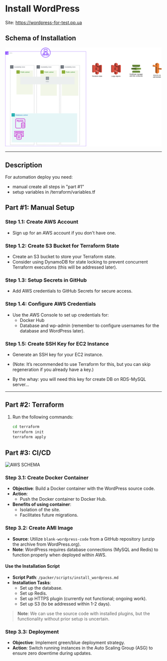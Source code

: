 
# Install WordPress

Site: 
https://wordpress-for-test.pp.ua


## Schema of Installation

![AWS SCHEMA](schema.drawio.png)

---
## Description
For automation deploy you need: 
- manual create all steps in "part #1" 
- setup variables in /terraform/variables.tf 

## Part #1: Manual Setup

### Step 1.1: Create AWS Account
- Sign up for an AWS account if you don't have one.

### Step 1.2: Create S3 Bucket for Terraform State
- Create an S3 bucket to store your Terraform state.
- Consider using DynamoDB for state locking to prevent concurrent Terraform executions (this will be addressed later).

### Step 1.3: Setup Secrets in GitHub
- Add AWS credentials to GitHub Secrets for secure access.

### Step 1.4: Configure AWS Credentials
- Use the AWS Console to set up credentials for:
  - Docker Hub
  - Database and wp-admin (remember to configure usernames for the database and WordPress later).

### Step 1.5: Create SSH Key for EC2 Instance
- Generate an SSH key for your EC2 instance.
- (Note: It’s recommended to use Terraform for this, but you can skip regeneration if you already have a key.)

- By the whay: you will need this key for create DB on RDS-MySQL server... 

---

## Part #2: Terraform

1. Run the following commands:
   ```bash
   cd terraform
   terraform init
   terraform apply


## Part #3: CI/CD
![AWS SCHEMA](Screen_of_github_action.png)

### Step 3.1: Create Docker Container
- **Objective**: Build a Docker container with the WordPress source code.
- **Action**:
  - Push the Docker container to Docker Hub.
- **Benefits of using container**:
  - Isolation of the site.
  - Facilitates future migrations.

### Step 3.2: Create AMI Image
- **Source**: Utilize `blank-wordpress-code` from a GitHub repository (unzip the archive from WordPress.org).
- **Note**: WordPress requires database connections (MySQL and Redis) to function properly when deployed within AWS.

#### Use the Installation Script
- **Script Path**: `/packer/scripts/install_wordpress.md`
- **Installation Tasks**:
  - Set up the database.
  - Set up Redis.
  - Set up HTTPS plugin (currently not functional; ongoing work).
  - Set up S3 (to be addressed within 1-2 days).

> **Note**: We can use the source code with installed plugins, but the functionality without prior setup is uncertain.

### Step 3.3: Deployment
- **Objective**: Implement green/blue deployment strategy.
- **Action**: Switch running instances in the Auto Scaling Group (ASG) to ensure zero downtime during updates.
